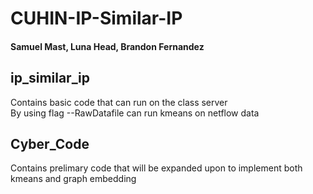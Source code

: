 # CUHIN-IP-Similar-IP
#### Samuel Mast, Luna Head, Brandon Fernandez
## ip_similar_ip
Contains basic code that can run on the class server </br>
By using flag --RawDatafile can run kmeans on netflow data
## Cyber_Code
Contains prelimary code that will be expanded upon to implement both kmeans and graph embedding
